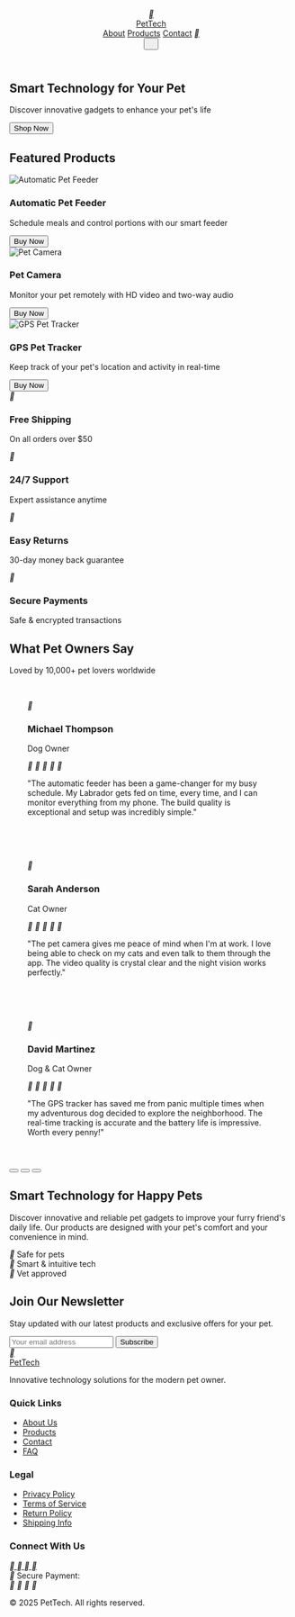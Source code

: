 <html lang="en">
<head>
<meta charset="UTF-8">
<meta name="viewport" content="width=device-width, initial-scale=1.0">
<title>PetTech - Smart Technology for Your Pet</title>
<link rel="preconnect" href="https://fonts.googleapis.com">
<link rel="preconnect" href="https://fonts.gstatic.com" crossorigin>
<link href="https://fonts.googleapis.com/css2?family=Pacifico&display=swap" rel="stylesheet">
<link rel="stylesheet" href="https://cdnjs.cloudflare.com/ajax/libs/remixicon/4.6.0/remixicon.min.css">
<script src="https://cdn.tailwindcss.com/3.4.16"></script>
<script>tailwind.config={theme:{extend:{colors:{primary:'#2A9D8F',secondary:'#F8F9FA'},borderRadius:{'none':'0px','sm':'4px',DEFAULT:'8px','md':'12px','lg':'16px','xl':'20px','2xl':'24px','3xl':'32px','full':'9999px','button':'8px'}}}}</script>
<style>
:where([class^="ri-"])::before { content: "\f3c2"; }
body {
font-family: 'Inter', sans-serif;
}
.hero-section {
background-image: url('https://readdy.ai/api/search-image?query=A%20modern%2C%20minimalist%20home%20interior%20with%20soft%20natural%20lighting.%20A%20French%20Bulldog%20sitting%20next%20to%20a%20sleek%2C%20white%20automatic%20pet%20feeder%20on%20a%20clean%20white%20surface.%20The%20background%20is%20slightly%20blurred%20with%20a%20cozy%20living%20room%20environment.%20The%20image%20has%20a%20clean%2C%20Apple-like%20aesthetic%20with%20plenty%20of%20white%20space%20on%20the%20left%20side%20for%20text%20placement.&width=1200&height=600&seq=pet1&orientation=landscape');
background-position: right center;
background-repeat: no-repeat;
background-size: contain;
}
input:focus {
outline: none;
}
#testimonialWrapper {
transition: transform 0.5s ease-in-out;
}
.testimonial {
flex-shrink: 0;
padding: 2rem;
}
</style>
</head>
<body class="bg-white text-gray-900">
<header class="shadow-sm bg-white">
<div class="container mx-auto px-4 py-4 flex justify-between items-center">
<a href="#" class="flex items-center gap-2">
<div class="w-10 h-10 flex items-center justify-center text-white bg-primary rounded-full">
<i class="ri-footprint-line ri-lg"></i>
</div>
<span class="text-2xl font-bold">PetTech</span>
</a>
<nav class="hidden md:flex items-center gap-8">
<a href="#" class="font-medium hover:text-primary transition-colors">About</a>
<a href="#" class="font-medium hover:text-primary transition-colors">Products</a>
<a href="#" class="font-medium hover:text-primary transition-colors">Contact</a>
<a href="#" class="w-10 h-10 flex items-center justify-center">
<i class="ri-shopping-cart-line ri-lg"></i>
</a>
</nav>
<button class="md:hidden w-10 h-10 flex items-center justify-center">
<i class="ri-menu-line ri-lg"></i>
</button>
</div>
</header>
<main>
<section class="hero-section min-h-[600px] flex items-center relative">
<div class="absolute inset-0 bg-gradient-to-r from-white via-white/80 to-transparent w-[33.33%] pointer-events-none"></div>
<div class="container mx-auto px-4 w-full relative">
<div class="max-w-lg">
<h1 class="text-5xl font-bold mb-4">Smart Technology for Your Pet</h1>
<p class="text-xl mb-8">Discover innovative gadgets to enhance your pet's life</p>
<button class="bg-primary text-white px-8 py-3 font-medium !rounded-button whitespace-nowrap hover:bg-opacity-90 transition-colors">Shop Now</button>
</div>
</div>
</section>
<section class="py-16">
<div class="container mx-auto px-4">
<h2 class="text-3xl font-bold mb-12">Featured Products</h2>
<div class="grid grid-cols-1 md:grid-cols-3 gap-8">
<div class="bg-white rounded-lg overflow-hidden shadow-md hover:shadow-lg transition-shadow">
<img src="https://readdy.ai/api/search-image?query=A%20modern%2C%20sleek%20white%20automatic%20pet%20feeder%20with%20transparent%20food%20container%20on%20top%20and%20a%20black%20feeding%20bowl%20at%20the%20bottom%2C%20photographed%20against%20a%20clean%20white%20background%20with%20soft%20shadows%2C%20product%20photography%20style&width=400&height=300&seq=feeder1&orientation=landscape" alt="Automatic Pet Feeder" class="w-full h-64 object-cover object-top">
<div class="p-6">
<h3 class="text-xl font-bold mb-2">Automatic Pet Feeder</h3>
<p class="text-gray-600 mb-4">Schedule meals and control portions with our smart feeder</p>
<button class="bg-primary text-white px-6 py-2 font-medium !rounded-button whitespace-nowrap hover:bg-opacity-90 transition-colors">Buy Now</button>
</div>
</div>
<div class="bg-white rounded-lg overflow-hidden shadow-md hover:shadow-lg transition-shadow">
<img src="https://readdy.ai/api/search-image?query=A%20modern%2C%20sleek%20white%20smart%20pet%20camera%20with%20a%20minimalist%20design%2C%20featuring%20a%20black%20lens%20in%20the%20center%20and%20a%20small%20button%20at%20the%20bottom%2C%20photographed%20against%20a%20clean%20white%20background%20with%20soft%20shadows%2C%20product%20photography%20style&width=400&height=300&seq=camera1&orientation=landscape" alt="Pet Camera" class="w-full h-64 object-cover object-top">
<div class="p-6">
<h3 class="text-xl font-bold mb-2">Pet Camera</h3>
<p class="text-gray-600 mb-4">Monitor your pet remotely with HD video and two-way audio</p>
<button class="bg-primary text-white px-6 py-2 font-medium !rounded-button whitespace-nowrap hover:bg-opacity-90 transition-colors">Buy Now</button>
</div>
</div>
<div class="bg-white rounded-lg overflow-hidden shadow-md hover:shadow-lg transition-shadow">
<img src="https://readdy.ai/api/search-image?query=A%20happy%20golden%20retriever%20dog%20wearing%20a%20sleek%20white%20GPS%20collar%20tracker%2C%20photographed%20outdoors%20on%20green%20grass%20with%20natural%20lighting%2C%20the%20dog%20is%20smiling%20with%20tongue%20out%2C%20product%20in%20use%20lifestyle%20photography&width=400&height=300&seq=tracker1&orientation=landscape" alt="GPS Pet Tracker" class="w-full h-64 object-cover object-top">
<div class="p-6">
<h3 class="text-xl font-bold mb-2">GPS Pet Tracker</h3>
<p class="text-gray-600 mb-4">Keep track of your pet's location and activity in real-time</p>
<button class="bg-primary text-white px-6 py-2 font-medium !rounded-button whitespace-nowrap hover:bg-opacity-90 transition-colors">Buy Now</button>
</div>
</div>
</div>
</div>
</section>
<section class="py-12 bg-secondary">
<div class="container mx-auto px-4">
<div class="grid grid-cols-2 md:grid-cols-4 gap-6 text-center">
<div>
<div class="w-16 h-16 mx-auto flex items-center justify-center text-primary mb-4">
<i class="ri-truck-line ri-2x"></i>
</div>
<h3 class="font-bold mb-1">Free Shipping</h3>
<p class="text-sm text-gray-600">On all orders over $50</p>
</div>
<div>
<div class="w-16 h-16 mx-auto flex items-center justify-center text-primary mb-4">
<i class="ri-customer-service-2-line ri-2x"></i>
</div>
<h3 class="font-bold mb-1">24/7 Support</h3>
<p class="text-sm text-gray-600">Expert assistance anytime</p>
</div>
<div>
<div class="w-16 h-16 mx-auto flex items-center justify-center text-primary mb-4">
<i class="ri-arrow-go-back-line ri-2x"></i>
</div>
<h3 class="font-bold mb-1">Easy Returns</h3>
<p class="text-sm text-gray-600">30-day money back guarantee</p>
</div>
<div>
<div class="w-16 h-16 mx-auto flex items-center justify-center text-primary mb-4">
<i class="ri-secure-payment-line ri-2x"></i>
</div>
<h3 class="font-bold mb-1">Secure Payments</h3>
<p class="text-sm text-gray-600">Safe & encrypted transactions</p>
</div>
</div>
</div>
</section>
<section class="py-16">
<div class="container mx-auto px-4">
<h2 class="text-3xl font-bold mb-4 text-center">What Pet Owners Say</h2>
<p class="text-center text-gray-600 mb-12 max-w-2xl mx-auto">Loved by 10,000+ pet lovers worldwide</p>
<div class="max-w-4xl mx-auto">
<div id="testimonialSlider" class="relative overflow-hidden">
<div id="testimonialWrapper" class="transition-transform duration-500 ease-in-out">
<div class="testimonial bg-white p-8 rounded-lg shadow-md">
<div class="flex items-center gap-4 mb-6">
<div class="w-16 h-16 bg-primary rounded-full flex items-center justify-center text-white">
<i class="ri-user-line ri-2x"></i>
</div>
<div>
<h3 class="font-bold">Michael Thompson</h3>
<p class="text-sm text-gray-600">Dog Owner</p>
</div>
<div class="ml-auto flex">
<i class="ri-star-fill text-yellow-400"></i>
<i class="ri-star-fill text-yellow-400"></i>
<i class="ri-star-fill text-yellow-400"></i>
<i class="ri-star-fill text-yellow-400"></i>
<i class="ri-star-fill text-yellow-400"></i>
</div>
</div>
<p class="text-gray-700">"The automatic feeder has been a game-changer for my busy schedule. My Labrador gets fed on time, every time, and I can monitor everything from my phone. The build quality is exceptional and setup was incredibly simple."</p>
</div>
<div class="testimonial bg-white p-8 rounded-lg shadow-md">
<div class="flex items-center gap-4 mb-6">
<div class="w-16 h-16 bg-primary rounded-full flex items-center justify-center text-white">
<i class="ri-user-line ri-2x"></i>
</div>
<div>
<h3 class="font-bold">Sarah Anderson</h3>
<p class="text-sm text-gray-600">Cat Owner</p>
</div>
<div class="ml-auto flex">
<i class="ri-star-fill text-yellow-400"></i>
<i class="ri-star-fill text-yellow-400"></i>
<i class="ri-star-fill text-yellow-400"></i>
<i class="ri-star-fill text-yellow-400"></i>
<i class="ri-star-fill text-yellow-400"></i>
</div>
</div>
<p class="text-gray-700">"The pet camera gives me peace of mind when I'm at work. I love being able to check on my cats and even talk to them through the app. The video quality is crystal clear and the night vision works perfectly."</p>
</div>
<div class="testimonial bg-white p-8 rounded-lg shadow-md">
<div class="flex items-center gap-4 mb-6">
<div class="w-16 h-16 bg-primary rounded-full flex items-center justify-center text-white">
<i class="ri-user-line ri-2x"></i>
</div>
<div>
<h3 class="font-bold">David Martinez</h3>
<p class="text-sm text-gray-600">Dog & Cat Owner</p>
</div>
<div class="ml-auto flex">
<i class="ri-star-fill text-yellow-400"></i>
<i class="ri-star-fill text-yellow-400"></i>
<i class="ri-star-fill text-yellow-400"></i>
<i class="ri-star-fill text-yellow-400"></i>
<i class="ri-star-fill text-yellow-400"></i>
</div>
</div>
<p class="text-gray-700">"The GPS tracker has saved me from panic multiple times when my adventurous dog decided to explore the neighborhood. The real-time tracking is accurate and the battery life is impressive. Worth every penny!"</p>
</div>
</div>
<div id="testimonialDots" class="flex justify-center mt-8 gap-2">
<button class="w-3 h-3 rounded-full bg-primary" data-index="0"></button>
<button class="w-3 h-3 rounded-full bg-gray-300" data-index="1"></button>
<button class="w-3 h-3 rounded-full bg-gray-300" data-index="2"></button>
</div>
</div>
</div>
</div>
</section>
<section class="py-16 bg-secondary">
<div class="container mx-auto px-4 text-center">
<h2 class="text-3xl font-bold mb-4">Smart Technology for Happy Pets</h2>
<p class="max-w-2xl mx-auto text-gray-700 mb-8">Discover innovative and reliable pet gadgets to improve your furry friend's daily life. Our products are designed with your pet's comfort and your convenience in mind.</p>
<div class="flex flex-wrap justify-center gap-4">
<div class="bg-white px-6 py-2 rounded-full shadow-sm flex items-center gap-2">
<i class="ri-shield-check-line text-primary"></i>
<span class="font-medium">Safe for pets</span>
</div>
<div class="bg-white px-6 py-2 rounded-full shadow-sm flex items-center gap-2">
<i class="ri-cpu-line text-primary"></i>
<span class="font-medium">Smart & intuitive tech</span>
</div>
<div class="bg-white px-6 py-2 rounded-full shadow-sm flex items-center gap-2">
<i class="ri-heart-line text-primary"></i>
<span class="font-medium">Vet approved</span>
</div>
</div>
</div>
</section>
<section class="py-16">
<div class="container mx-auto px-4">
<div class="max-w-4xl mx-auto bg-white rounded-lg shadow-md overflow-hidden">
<div class="md:flex">
<div class="md:w-1/2 p-8 flex flex-col justify-center">
<h2 class="text-3xl font-bold mb-4">Join Our Newsletter</h2>
<p class="text-gray-600 mb-6">Stay updated with our latest products and exclusive offers for your pet.</p>
<div class="flex">
<input type="email" placeholder="Your email address" class="border border-gray-300 rounded-l-button px-4 py-3 w-full border-r-0">
<button class="bg-primary text-white px-6 py-3 font-medium !rounded-r-button !rounded-l-none whitespace-nowrap hover:bg-opacity-90 transition-colors">Subscribe</button>
</div>
</div>
<div class="md:w-1/2 bg-cover bg-center" style="background-image: url('https://readdy.ai/api/search-image?query=A%20happy%20cat%20and%20dog%20sitting%20together%20looking%20at%20a%20smartphone%20or%20tablet%20showing%20a%20pet%20app%20interface%2C%20in%20a%20modern%20living%20room%20with%20soft%20natural%20lighting%2C%20the%20pets%20appear%20engaged%20and%20curious%2C%20lifestyle%20product%20photography&width=500&height=400&seq=newsletter1&orientation=portrait')"></div>
</div>
</div>
</div>
</section>
</main>
<footer class="bg-gray-900 text-white py-12">
<div class="container mx-auto px-4">
<div class="grid grid-cols-1 md:grid-cols-4 gap-8">
<div>
<a href="#" class="flex items-center gap-2 mb-4">
<div class="w-10 h-10 flex items-center justify-center text-white bg-primary rounded-full">
<i class="ri-footprint-line ri-lg"></i>
</div>
<span class="text-2xl font-bold">PetTech</span>
</a>
<p class="text-gray-400">Innovative technology solutions for the modern pet owner.</p>
</div>
<div>
<h3 class="font-bold text-lg mb-4">Quick Links</h3>
<ul class="space-y-2">
<li><a href="#" class="text-gray-400 hover:text-white transition-colors">About Us</a></li>
<li><a href="#" class="text-gray-400 hover:text-white transition-colors">Products</a></li>
<li><a href="#" class="text-gray-400 hover:text-white transition-colors">Contact</a></li>
<li><a href="#" class="text-gray-400 hover:text-white transition-colors">FAQ</a></li>
</ul>
</div>
<div>
<h3 class="font-bold text-lg mb-4">Legal</h3>
<ul class="space-y-2">
<li><a href="#" class="text-gray-400 hover:text-white transition-colors">Privacy Policy</a></li>
<li><a href="#" class="text-gray-400 hover:text-white transition-colors">Terms of Service</a></li>
<li><a href="#" class="text-gray-400 hover:text-white transition-colors">Return Policy</a></li>
<li><a href="#" class="text-gray-400 hover:text-white transition-colors">Shipping Info</a></li>
</ul>
</div>
<div>
<h3 class="font-bold text-lg mb-4">Connect With Us</h3>
<div class="flex gap-4 mb-4">
<a href="#" class="w-10 h-10 flex items-center justify-center bg-gray-800 rounded-full hover:bg-primary transition-colors">
<i class="ri-instagram-line"></i>
</a>
<a href="#" class="w-10 h-10 flex items-center justify-center bg-gray-800 rounded-full hover:bg-primary transition-colors">
<i class="ri-facebook-fill"></i>
</a>
<a href="#" class="w-10 h-10 flex items-center justify-center bg-gray-800 rounded-full hover:bg-primary transition-colors">
<i class="ri-twitter-x-line"></i>
</a>
<a href="#" class="w-10 h-10 flex items-center justify-center bg-gray-800 rounded-full hover:bg-primary transition-colors">
<i class="ri-youtube-line"></i>
</a>
</div>
<div class="flex items-center gap-2">
<i class="ri-secure-payment-line text-gray-400"></i>
<span class="text-gray-400">Secure Payment:</span>
</div>
<div class="flex gap-2 mt-2">
<i class="ri-visa-line text-2xl text-gray-400"></i>
<i class="ri-mastercard-line text-2xl text-gray-400"></i>
<i class="ri-paypal-line text-2xl text-gray-400"></i>
<i class="ri-apple-fill text-2xl text-gray-400"></i>
</div>
</div>
</div>
<div class="border-t border-gray-800 mt-8 pt-8 text-center text-gray-500">
<p>&copy; 2025 PetTech. All rights reserved.</p>
</div>
</div>
</footer>
<script id="mobileMenu">
document.addEventListener('DOMContentLoaded', function() {
const menuButton = document.querySelector('.ri-menu-line').parentElement;
const nav = document.querySelector('nav');
menuButton.addEventListener('click', function() {
if (nav.classList.contains('hidden')) {
nav.classList.remove('hidden');
nav.classList.add('flex', 'flex-col', 'absolute', 'top-16', 'right-0', 'bg-white', 'shadow-md', 'p-4', 'w-48', 'z-50');
} else {
nav.classList.add('hidden');
nav.classList.remove('flex', 'flex-col', 'absolute', 'top-16', 'right-0', 'bg-white', 'shadow-md', 'p-4', 'w-48', 'z-50');
}
});
});
</script>
<script id="testimonialSlider">
document.addEventListener('DOMContentLoaded', function() {
const wrapper = document.getElementById('testimonialWrapper');
const dots = document.getElementById('testimonialDots').getElementsByTagName('button');
let currentSlide = 0;
function updateSlider(index) {
wrapper.style.transform = `translateX(-${index * 100}%)`;
Array.from(dots).forEach((dot, i) => {
dot.classList.remove('bg-primary');
dot.classList.add('bg-gray-300');
if (i === index) {
dot.classList.remove('bg-gray-300');
dot.classList.add('bg-primary');
}
});
currentSlide = index;
}
Array.from(dots).forEach((dot, index) => {
dot.addEventListener('click', () => {
updateSlider(index);
});
});
const testimonials = wrapper.getElementsByClassName('testimonial');
wrapper.style.width = `${testimonials.length * 100}%`;
wrapper.style.display = 'flex';
Array.from(testimonials).forEach(testimonial => {
testimonial.style.width = `${100 / testimonials.length}%`;
});
});
</script>
</body>
</html>
